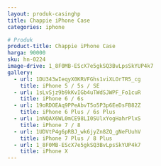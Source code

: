 ```yaml
---
layout: produk-casinghp
title: Chappie iPhone Case
categories: iphone

# Produk
product-title: Chappie iPhone Case
harga: 90000
sku: hn-0224
image-drive: 1_8F0MB-EScX7e5gkSQ3BvLpsSkYUP4k7
gallery:
  - url: 1DU343wIeqyX0KRVFGhs1viXLOrTR5_cg
    title: iPhone 5 / 5s / SE
  - url: 1sLvSjz9b9kKvIGb4uTWdSJWPF_Fo1cuR
    title: iPhone 6 / 6s
  - url: 19oRDOEAq9PPeAbvT5o5P3p6EeDsFB82Z
    title: iPhone 6 Plus / 6s Plus
  - url: 1nNQAX6WL0mCE98LI0SUlxYogHahrPlxS
    title: iPhone 7 / 8
  - url: 1UDVtP4g6pRBJ_wk6jyZn8ZQ_gNeFUuhV
    title: iPhone 7 Plus / 8 Plus
  - url: 1_8F0MB-EScX7e5gkSQ3BvLpsSkYUP4k7
    title: iPhone X
---
```

